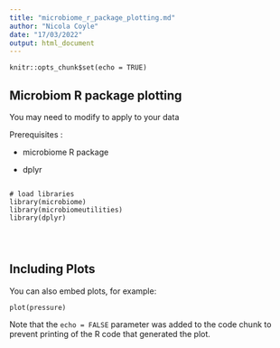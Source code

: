 ```yaml
---
title: "microbiome_r_package_plotting.md"
author: "Nicola Coyle"
date: "17/03/2022"
output: html_document
---
```


```{r setup, include=FALSE}
knitr::opts_chunk$set(echo = TRUE)
```

## Microbiom R package plotting

You may need to modify to apply to your data

Prerequisites : 

- microbiome R package 

- dplyr


```{r}

# load libraries
library(microbiome) 
library(microbiomeutilities) 
library(dplyr)




```

## Including Plots

You can also embed plots, for example:

```{r pressure, echo=FALSE}
plot(pressure)
```

Note that the `echo = FALSE` parameter was added to the code chunk to prevent printing of the R code that generated the plot.
